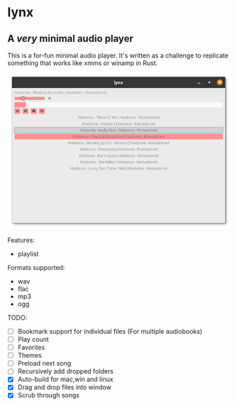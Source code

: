 # lynx
## A _very_ minimal audio player

This is a for-fun minimal audio player. It's written as a challenge to replicate something that works like xmms or winamp in Rust.

![screenshot](screenshot.png)

Features:
- playlist

Formats supported:
- wav
- flac
- mp3
- ogg

TODO:

- [ ] Bookmark support for individual files (For multiple audiobooks)
- [ ] Play count
- [ ] Favorites
- [ ] Themes
- [ ] Preload next song 
- [ ] Recursively add dropped folders
- [X] Auto-build for mac,win and linux
- [X] Drag and drop files into window
- [x] Scrub through songs